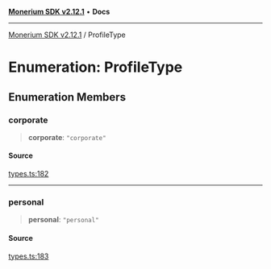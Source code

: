 [**Monerium SDK v2.12.1**](../README.md) • **Docs**

---

[Monerium SDK v2.12.1](../README.md) / ProfileType

# Enumeration: ProfileType

## Enumeration Members

### corporate

> **corporate**: `"corporate"`

#### Source

[types.ts:182](https://github.com/monerium/js-monorepo/blob/69aafbf665e06fb1fab9775ca5ee0ba5fb9dbc84/packages/sdk/src/types.ts#L182)

---

### personal

> **personal**: `"personal"`

#### Source

[types.ts:183](https://github.com/monerium/js-monorepo/blob/69aafbf665e06fb1fab9775ca5ee0ba5fb9dbc84/packages/sdk/src/types.ts#L183)
